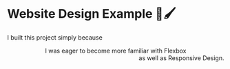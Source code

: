 <div align="left">
  <h1>Website Design Example 🎨🖌️</h1>
</div>
<div align="left">
  <p>I built this project simply because<br> <div align="center">I was eager to become more familiar with Flexbox</div><div align="right">as well as Responsive Design.</div></p>
</div>
